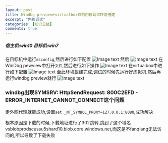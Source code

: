 ```yaml
---
layout: post
title: Windbg preview+virtualbox双机内核调试环境搭建
excerpt: "内核调试"
categories: [知识总结]
comments: true
---
```

##### 宿主机:win10 目标机:win7
在目标机中运行`msconfig`,然后进行如下配置
![Image text](https://raw.githubusercontent.com/snappyJack/snappyjack.github.io/master/img/宿主机配置.png)
然后
![Image text](https://raw.githubusercontent.com/snappyJack/snappyjack.github.io/master/img/宿主机配置2.png)
在WinDbg pewview中打开`文件`,然后进行如下操作
![Image text](https://raw.githubusercontent.com/snappyJack/snappyjack.github.io/master/img/windbgpreview配置.png)
在virtualbox中进行如下配置
![Image text](https://raw.githubusercontent.com/snappyJack/snappyjack.github.io/master/img/virtualbox配置.png)
至此环境搭建完成,调试的时候先运行好虚拟机,然后再运行windbg preview就行
![Image text](https://raw.githubusercontent.com/snappyJack/snappyjack.github.io/master/img/运行画面.png)

### windbg出现SYMSRV:  HttpSendRequest: 800C2EFD - ERROR_INTERNET_CANNOT_CONNECT这个问题
走外网代理就能成功,设置`set _NT_SYMBOL_PROXY=127.0.0.1:8080`,成功解决

根本原因是下载的时候,下载地址进行了302跳转,跳到了这个域名vsblobprodscussu5shard10.blob.core.windows.net,而这是不fanqiang无法访问的,所以导致了下载失败